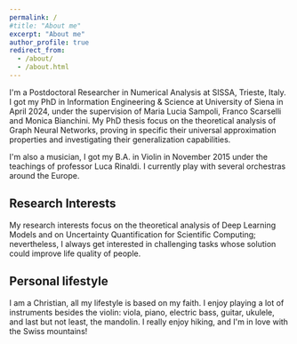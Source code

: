 ```yaml
---
permalink: /
#title: "About me"
excerpt: "About me"
author_profile: true
redirect_from: 
  - /about/
  - /about.html
---
```


I'm a Postdoctoral Researcher in Numerical Analysis at SISSA, Trieste, Italy. I got my PhD in Information Engineering & Science at University of Siena in April 2024, under the supervision of Maria Lucia Sampoli, Franco Scarselli and Monica Bianchini. My PhD thesis focus on the theoretical analysis of Graph Neural Networks, proving in specific their universal approximation properties and investigating their generalization capabilities.

I'm also a musician, I got my B.A. in Violin in November 2015 under the teachings of professor Luca Rinaldi. I currently play with several orchestras around the Europe. 

<h2>Research Interests</h2>

My research interests focus on the theoretical analysis of Deep Learning Models and on Uncertainty Quantification for Scientific Computing; nevertheless, I always get interested in challenging tasks whose solution could improve life quality of people.

<h2>Personal lifestyle</h2>

I am a Christian, all my lifestyle is based on my faith. I enjoy playing a lot of instruments besides the violin: viola, piano, electric bass, guitar, ukulele, and last but not least, the mandolin. I really enjoy hiking, and I'm in love with the Swiss mountains!

<!-- PROVAAAAA
I am an <b>assistant professor (RtdA)</b> at the Department of Mathematics "Tullio Levi-Civita", University of Padua (Italy).
  
I received the <b>Bachelor degree</b> from the University of Pisa, Italy (2013) and the <b>Master degree</b> from the University of Padua, Italy (2016), both in Mathematics. I then pursued the <b>Doctoral degree</b> in Mathematical Sciences (Curriculum Computational Mathematics) from the University of Padua, Italy (2020).

My PhD thesis was focused on the modeling of shallow-water equations on general topography and on the implementation of suitable numerical schemes.

After the PhD, in 2020, I collaborated as <b>postdoctoral fellow</b> with the Department of Geosciences at the University of Padua, working on the modeling of 2D and 3D flow and transport equations in porous media in the presence of anisotropy. From April 2021 to March 2023, I was <b>Research Associate</b> at the Institute of Scientific Computing at TU Dresden (Germany), working in the research project group ["FOR3013: Vector and Tensor Valued Surface PDEs"](https://for3013.webspace.tu-dresden.de/). Since April 2023, I am holding the current position, within the [“RETURN - multi-Risk sciEnce for resilienT commUnities undeR a changiNg climate”](https://www.fondazionereturn.it/) project, MUR-PNRR Extended Partnership PE3, funded by Next-Generation EU. -->
